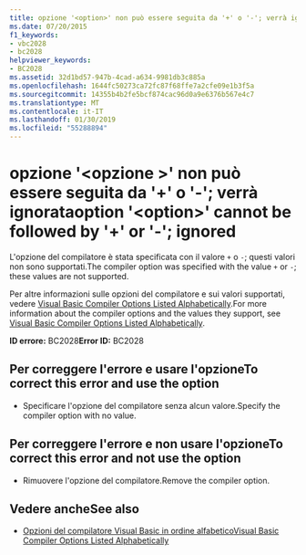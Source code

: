```yaml
---
title: opzione '<option>' non può essere seguita da '+' o '-'; verrà ignorata
ms.date: 07/20/2015
f1_keywords:
- vbc2028
- bc2028
helpviewer_keywords:
- BC2028
ms.assetid: 32d1bd57-947b-4cad-a634-9981db3c885a
ms.openlocfilehash: 1644fc50273ca72fc87f68ffe7a2cfe09e1b3f5a
ms.sourcegitcommit: 14355b4b2fe5bcf874cac96d0a9e6376b567e4c7
ms.translationtype: MT
ms.contentlocale: it-IT
ms.lasthandoff: 01/30/2019
ms.locfileid: "55288894"
---
```

# <a name="option-option-cannot-be-followed-by--or---ignored"></a><span data-ttu-id="7495d-102">opzione '\<opzione >' non può essere seguita da '+' o '-'; verrà ignorata</span><span class="sxs-lookup"><span data-stu-id="7495d-102">option '\<option>' cannot be followed by '+' or '-'; ignored</span></span>
<span data-ttu-id="7495d-103">L'opzione del compilatore è stata specificata con il valore `+` o `-`; questi valori non sono supportati.</span><span class="sxs-lookup"><span data-stu-id="7495d-103">The compiler option was specified with the value `+` or `-`; these values are not supported.</span></span>  
  
 <span data-ttu-id="7495d-104">Per altre informazioni sulle opzioni del compilatore e sui valori supportati, vedere [Visual Basic Compiler Options Listed Alphabetically](../../visual-basic/reference/command-line-compiler/compiler-options-listed-alphabetically.md).</span><span class="sxs-lookup"><span data-stu-id="7495d-104">For more information about the compiler options and the values they support, see [Visual Basic Compiler Options Listed Alphabetically](../../visual-basic/reference/command-line-compiler/compiler-options-listed-alphabetically.md).</span></span>  
  
 <span data-ttu-id="7495d-105">**ID errore:** BC2028</span><span class="sxs-lookup"><span data-stu-id="7495d-105">**Error ID:** BC2028</span></span>  
  
## <a name="to-correct-this-error-and-use-the-option"></a><span data-ttu-id="7495d-106">Per correggere l'errore e usare l'opzione</span><span class="sxs-lookup"><span data-stu-id="7495d-106">To correct this error and use the option</span></span>  
  
-   <span data-ttu-id="7495d-107">Specificare l'opzione del compilatore senza alcun valore.</span><span class="sxs-lookup"><span data-stu-id="7495d-107">Specify the compiler option with no value.</span></span>  
  
## <a name="to-correct-this-error-and-not-use-the-option"></a><span data-ttu-id="7495d-108">Per correggere l'errore e non usare l'opzione</span><span class="sxs-lookup"><span data-stu-id="7495d-108">To correct this error and not use the option</span></span>  
  
-   <span data-ttu-id="7495d-109">Rimuovere l'opzione del compilatore.</span><span class="sxs-lookup"><span data-stu-id="7495d-109">Remove the compiler option.</span></span>  
  
## <a name="see-also"></a><span data-ttu-id="7495d-110">Vedere anche</span><span class="sxs-lookup"><span data-stu-id="7495d-110">See also</span></span>
- [<span data-ttu-id="7495d-111">Opzioni del compilatore Visual Basic in ordine alfabetico</span><span class="sxs-lookup"><span data-stu-id="7495d-111">Visual Basic Compiler Options Listed Alphabetically</span></span>](../../visual-basic/reference/command-line-compiler/compiler-options-listed-alphabetically.md)
